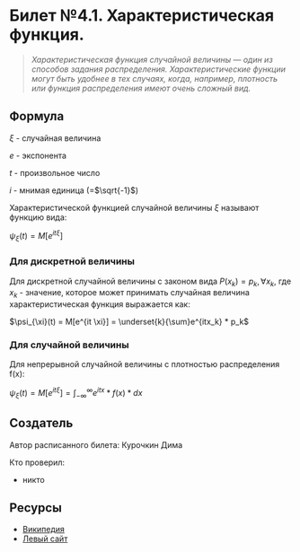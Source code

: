 # Билет №4.1. Характеристическая функция.

> *Характеристическая функция случайной величины — один из способов задания распределения. Характеристические функции могут быть удобнее в тех случаях, когда, например, плотность или функция распределения имеют очень сложный вид.*

## Формула

$\xi$ - случайная величина

$e$ - экспонента

$t$ - произвольное число

$i$ - мнимая единица (=$\sqrt{-1}$)

Характеристической функцией случайной величины $\xi$ называют функцию вида:

$\psi_{\xi}(t) = M[e^{it \xi}]$

### Для дискретной величины

Для дискретной случайной величины с законом вида $P(x_k) = p_k, \forall x_k$, где $x_k$ - значение, которое может принимать случайная величина характеристическая функция выражается как:

$\psi_{\xi}(t) = M[e^{it \xi}] = \underset{k}{\sum}e^{itx_k} * p_k$

### Для случайной величины

Для непрерывной случайной величины с плотностью распределения f(x):

$\psi_{\xi}(t) = M[e^{it \xi}] = \int_{-\infty}^{\infty}e^{itx} * f(x) * dx$

## Создатель

Автор расписанного билета: Курочкин Дима

Кто проверил:
- никто

## Ресурсы
- [Википедия](https://ru.wikipedia.org/wiki/Характеристическая_функция_случайной_величины)
- [Левый сайт](https://www.matburo.ru/ex_tv.php?p1=tvhar)
